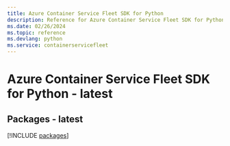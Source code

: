 ```yaml
---
title: Azure Container Service Fleet SDK for Python
description: Reference for Azure Container Service Fleet SDK for Python
ms.date: 02/26/2024
ms.topic: reference
ms.devlang: python
ms.service: containerservicefleet
---
```

# Azure Container Service Fleet SDK for Python - latest
## Packages - latest
[!INCLUDE [packages](container-service-fleet-index.md)]